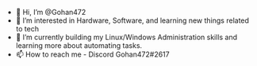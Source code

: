- 👋 Hi, I’m @Gohan472
- 👀 I’m interested in Hardware, Software, and learning new things related to tech
- 🌱 I’m currently building my Linux/Windows Administration skills and learning more about automating tasks.
- 📫 How to reach me - Discord Gohan472#2617

<!---
Gohan472/Gohan472 is a ✨ special ✨ repository because its `README.md` (this file) appears on your GitHub profile.
You can click the Preview link to take a look at your changes.
--->
